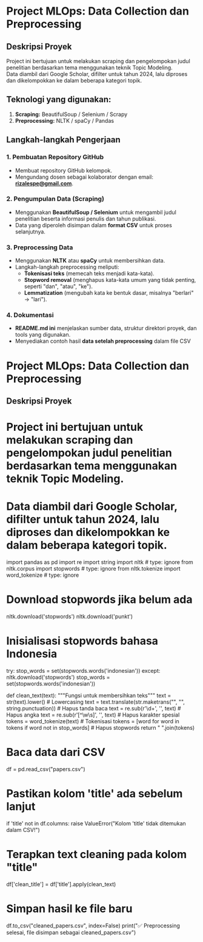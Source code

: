 # **Project MLOps: Data Collection dan Preprocessing**

## Deskripsi Proyek  
Project ini bertujuan untuk melakukan scraping dan pengelompokan judul penelitian berdasarkan tema menggunakan teknik Topic Modeling.  
Data diambil dari Google Scholar, difilter untuk tahun 2024, lalu diproses dan dikelompokkan ke dalam beberapa kategori topik.

## Teknologi yang digunakan:  
1. **Scraping:** BeautifulSoup / Selenium / Scrapy
2. **Preprocessing:** NLTK / spaCy / Pandas

## Langkah-langkah Pengerjaan  

### 1. Pembuatan Repository GitHub  
- Membuat repository GitHub kelompok.  
- Mengundang dosen sebagai kolaborator dengan email: **rizalespe@gmail.com**.  

### 2. Pengumpulan Data (Scraping)  
- Menggunakan **BeautifulSoup / Selenium** untuk mengambil judul penelitian beserta informasi penulis dan tahun publikasi.  
- Data yang diperoleh disimpan dalam **format CSV** untuk proses selanjutnya.  

### 3. Preprocessing Data  
- Menggunakan **NLTK** atau **spaCy** untuk membersihkan data.  
- Langkah-langkah preprocessing meliputi:  
  - **Tokenisasi teks** (memecah teks menjadi kata-kata).  
  - **Stopword removal** (menghapus kata-kata umum yang tidak penting, seperti "dan", "atau", "ke").  
  - **Lemmatization** (mengubah kata ke bentuk dasar, misalnya "berlari" → "lari").  

### 4. Dokumentasi  
- **README.md ini** menjelaskan sumber data, struktur direktori proyek, dan tools yang digunakan.  
- Menyediakan contoh hasil **data setelah preprocessing** dalam file CSV

# **Project MLOps: Data Collection dan Preprocessing**

## Deskripsi Proyek  
# Project ini bertujuan untuk melakukan scraping dan pengelompokan judul penelitian berdasarkan tema menggunakan teknik Topic Modeling.
# Data diambil dari Google Scholar, difilter untuk tahun 2024, lalu diproses dan dikelompokkan ke dalam beberapa kategori topik.

import pandas as pd
import re
import string
import nltk  # type: ignore
from nltk.corpus import stopwords  # type: ignore
from nltk.tokenize import word_tokenize  # type: ignore

# Download stopwords jika belum ada
nltk.download('stopwords')
nltk.download('punkt')

# Inisialisasi stopwords bahasa Indonesia
try:
    stop_words = set(stopwords.words('indonesian'))
except:
    nltk.download('stopwords')
    stop_words = set(stopwords.words('indonesian'))

def clean_text(text):
    """Fungsi untuk membersihkan teks"""
    text = str(text).lower()  # Lowercasing
    text = text.translate(str.maketrans("", "", string.punctuation))  # Hapus tanda baca
    text = re.sub(r'\d+', '', text)  # Hapus angka
    text = re.sub(r'[^\w\s]', '', text)  # Hapus karakter spesial
    tokens = word_tokenize(text)  # Tokenisasi
    tokens = [word for word in tokens if word not in stop_words]  # Hapus stopwords
    return " ".join(tokens)

# Baca data dari CSV
df = pd.read_csv("papers.csv")

# Pastikan kolom 'title' ada sebelum lanjut
if 'title' not in df.columns:
    raise ValueError("Kolom 'title' tidak ditemukan dalam CSV!")

# Terapkan text cleaning pada kolom "title"
df['clean_title'] = df['title'].apply(clean_text)

# Simpan hasil ke file baru
df.to_csv("cleaned_papers.csv", index=False)
print("✅ Preprocessing selesai, file disimpan sebagai cleaned_papers.csv")

